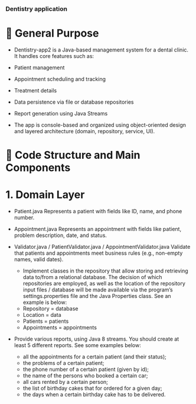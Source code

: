 ### Dentistry application

# 🔧 General Purpose

- Dentistry-app2 is a Java-based management system for a dental clinic. It handles core features such as:

- Patient management

- Appointment scheduling and tracking

- Treatment details

- Data persistence via file or database repositories

- Report generation using Java Streams

- The app is console-based and organized using object-oriented design and layered architecture (domain, repository, service, UI).

# 📁 Code Structure and Main Components

# 1. Domain Layer

- Patient.java
  Represents a patient with fields like ID, name, and phone number.

- Appointment.java
  Represents an appointment with fields like patient, problem description, date, and status.

- Validator.java / PatientValidator.java / AppointmentValidator.java
  Validate that patients and appointments meet business rules (e.g., non-empty names, valid dates).

  - Implement classes in the repository that allow storing and retrieving data to/from a relational database. The decision of which repositories are employed, as well as the location of the 
  repository input files / database will be made available via the program’s settings.properties file and the Java Properties class. See an example is below:
  - Repository = database
  - Location = data
  - Patients = patients
  - Appointments = appointments

- Provide various reports, using Java 8 streams. You should create at least 5 different reports. See some examples below:
  - all the appointments for a certain patient (and their status); 
  -	the problems of a certain patient; 
  -	the phone number of a certain patient (given by id); 
  -	the name of the persons who booked a certain car; 
  -	all cars rented by a certain person; 
  -	the list of birthday cakes that for ordered for a given day; 
  -	the days when a certain birthday cake has to be delivered.
